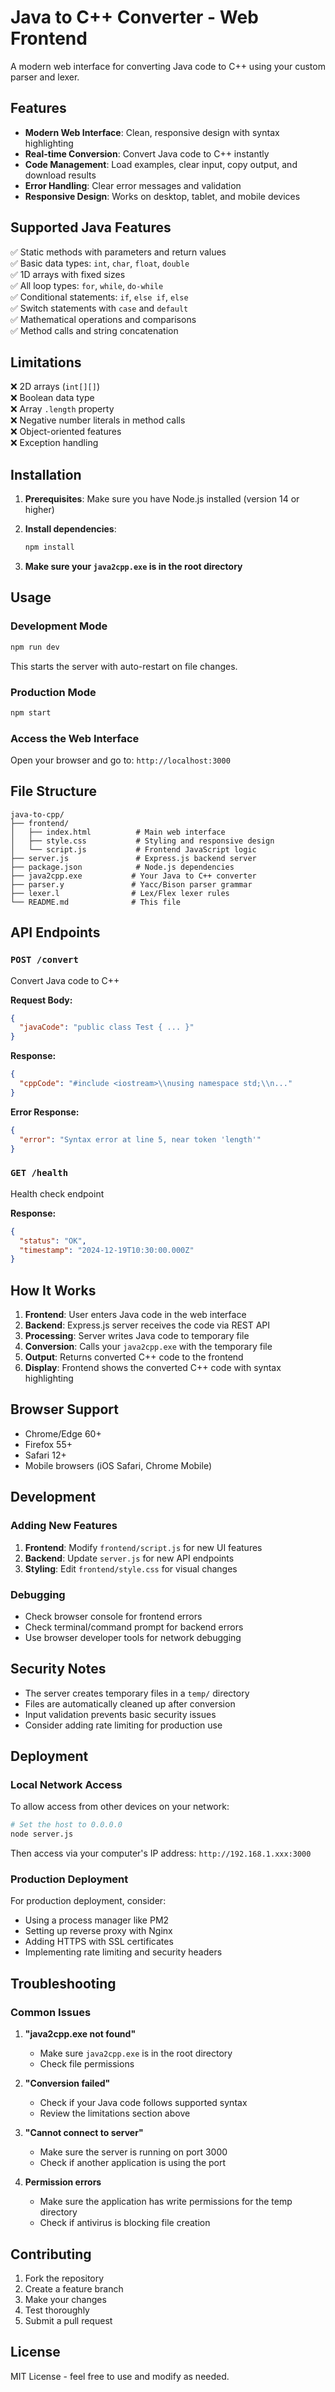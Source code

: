 # Java to C++ Converter - Web Frontend

A modern web interface for converting Java code to C++ using your custom parser and lexer.

## Features

- **Modern Web Interface**: Clean, responsive design with syntax highlighting
- **Real-time Conversion**: Convert Java code to C++ instantly
- **Code Management**: Load examples, clear input, copy output, and download results
- **Error Handling**: Clear error messages and validation
- **Responsive Design**: Works on desktop, tablet, and mobile devices

## Supported Java Features

✅ Static methods with parameters and return values  
✅ Basic data types: `int`, `char`, `float`, `double`  
✅ 1D arrays with fixed sizes  
✅ All loop types: `for`, `while`, `do-while`  
✅ Conditional statements: `if`, `else if`, `else`  
✅ Switch statements with `case` and `default`  
✅ Mathematical operations and comparisons  
✅ Method calls and string concatenation  

## Limitations

❌ 2D arrays (`int[][]`)  
❌ Boolean data type  
❌ Array `.length` property  
❌ Negative number literals in method calls  
❌ Object-oriented features  
❌ Exception handling  

## Installation

1. **Prerequisites**: Make sure you have Node.js installed (version 14 or higher)

2. **Install dependencies**:
   ```bash
   npm install
   ```

3. **Make sure your `java2cpp.exe` is in the root directory**

## Usage

### Development Mode
```bash
npm run dev
```
This starts the server with auto-restart on file changes.

### Production Mode
```bash
npm start
```

### Access the Web Interface
Open your browser and go to: `http://localhost:3000`

## File Structure

```
java-to-cpp/
├── frontend/
│   ├── index.html          # Main web interface
│   ├── style.css           # Styling and responsive design
│   └── script.js           # Frontend JavaScript logic
├── server.js               # Express.js backend server
├── package.json            # Node.js dependencies
├── java2cpp.exe           # Your Java to C++ converter
├── parser.y               # Yacc/Bison parser grammar
├── lexer.l                # Lex/Flex lexer rules
└── README.md              # This file
```

## API Endpoints

### `POST /convert`
Convert Java code to C++

**Request Body:**
```json
{
  "javaCode": "public class Test { ... }"
}
```

**Response:**
```json
{
  "cppCode": "#include <iostream>\\nusing namespace std;\\n..."
}
```

**Error Response:**
```json
{
  "error": "Syntax error at line 5, near token 'length'"
}
```

### `GET /health`
Health check endpoint

**Response:**
```json
{
  "status": "OK",
  "timestamp": "2024-12-19T10:30:00.000Z"
}
```

## How It Works

1. **Frontend**: User enters Java code in the web interface
2. **Backend**: Express.js server receives the code via REST API
3. **Processing**: Server writes Java code to temporary file
4. **Conversion**: Calls your `java2cpp.exe` with the temporary file
5. **Output**: Returns converted C++ code to the frontend
6. **Display**: Frontend shows the converted C++ code with syntax highlighting

## Browser Support

- Chrome/Edge 60+
- Firefox 55+
- Safari 12+
- Mobile browsers (iOS Safari, Chrome Mobile)

## Development

### Adding New Features

1. **Frontend**: Modify `frontend/script.js` for new UI features
2. **Backend**: Update `server.js` for new API endpoints
3. **Styling**: Edit `frontend/style.css` for visual changes

### Debugging

- Check browser console for frontend errors
- Check terminal/command prompt for backend errors
- Use browser developer tools for network debugging

## Security Notes

- The server creates temporary files in a `temp/` directory
- Files are automatically cleaned up after conversion
- Input validation prevents basic security issues
- Consider adding rate limiting for production use

## Deployment

### Local Network Access
To allow access from other devices on your network:
```bash
# Set the host to 0.0.0.0
node server.js
```
Then access via your computer's IP address: `http://192.168.1.xxx:3000`

### Production Deployment
For production deployment, consider:
- Using a process manager like PM2
- Setting up reverse proxy with Nginx
- Adding HTTPS with SSL certificates
- Implementing rate limiting and security headers

## Troubleshooting

### Common Issues

1. **"java2cpp.exe not found"**
   - Make sure `java2cpp.exe` is in the root directory
   - Check file permissions

2. **"Conversion failed"**
   - Check if your Java code follows supported syntax
   - Review the limitations section above

3. **"Cannot connect to server"**
   - Make sure the server is running on port 3000
   - Check if another application is using the port

4. **Permission errors**
   - Make sure the application has write permissions for the temp directory
   - Check if antivirus is blocking file creation

## Contributing

1. Fork the repository
2. Create a feature branch
3. Make your changes
4. Test thoroughly
5. Submit a pull request

## License

MIT License - feel free to use and modify as needed.
